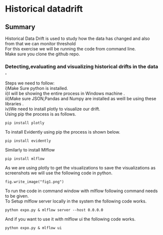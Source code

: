 # Historical datadrift
## Summary <br />
Historical Data Drift is used to study how the data has changed and also from that we can monitor threshold <br />
For this exercise we will be running the code from command line. <br />
Make sure you clone the github repo. <br />
### Detecting,evaluating and visualizing historical drifts in the data . <br />
Steps we need to follow: <br />
i)Make Sure python is installed.<br />
ii)I will be showing the entire process in Windows machine . <br />
iii)Make sure JSON,Pandas and Numpy are installed as weill be using these libraries . <br />
iv)We need to install plotly to visualize our drift. <br />
Using pip the process is as follows. <br />
```
pip install plotly
```
To install Evidently using pip the process is shown below. <br />
```
pip install evidently
```
Similarly to install Mlflow <br />
```
pip install mlflow
```
As we are using plotly to get the visualizations to save the visualizations as screenshots we will use the following code in python. <br />
```
fig.write_image("fig1.png")
```
To run the code in command window with mlflow following command needs to be given. <br />
To Setup mlflow server locally in the system the following code works. <br />
```
python expo.py & mlflow server --host 0.0.0.0
```
And if you want to use it with mlflow ui the following code works.
```
python expo.py & mlflow ui
```







